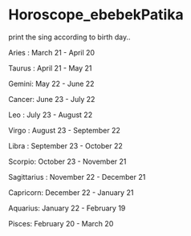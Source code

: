 # Horoscope_ebebekPatika
print the sing according to birth day..

Aries : March 21 - April 20

Taurus : April 21 - May 21

Gemini: May 22 - June 22

Cancer: June 23 - July 22

Leo : July 23 - August 22

Virgo : August 23 - September 22

Libra : September 23 - October 22

Scorpio: October 23 - November 21

Sagittarius : November 22 - December 21

Capricorn: December 22 - January 21

Aquarius: January 22 - February 19

Pisces: February 20 - March 20
